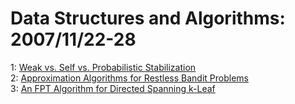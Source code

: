# Data Structures and Algorithms: 2007/11/22-28  
1: [Weak vs. Self vs. Probabilistic Stabilization](https://doi.org/10.48550/arXiv.0711.3672)  
2: [Approximation Algorithms for Restless Bandit Problems](https://doi.org/10.48550/arXiv.0711.3861)  
3: [An FPT Algorithm for Directed Spanning k-Leaf](https://doi.org/10.48550/arXiv.0711.4052)  